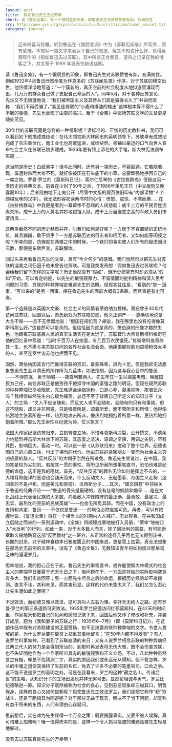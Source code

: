 ```yaml
---
layout: post
title:  假如鲁迅先生去过苏联
short: 读《鲁迅全集》，有一个很明显的印象，即鲁迅先生对苏联赞誉有如，充满向往
src: http://www.xys.org/xys/classics/Lu-Xun/criticism/luxun_soviet.txt
category: journal
---
```


>近来听喜马拉雅，听到鲁迅在《南腔北调》中为《苏联见闻录》所写序，颇有感慨。本想写一篇文字来表达下自己的想法，但又不知说什么好，觅得吴蓉晖作的《假如鲁迅去过苏联》，其中所言正合我意，遂将之记录在我的博客之下。其文章于 1999 年发表在新语丝网。

读《鲁迅全集》，有一个很明显的印象，即鲁迅先生对苏联赞誉有如，充满向往。例如1932年4月鲁迅欣然命笔为林克多的《苏联闻见录》作序，对于苏联的横空出世，他热情洋溢地写道：“一个簇新的，真正空前的社会制度从地狱底里涌现而出，几万万的群众自己做了支配自己命运的人”。同年5月，对于各种反苏言论，先生又不无愤激地说：“我们被帝国主义及其侍从们真是骗得长久了”并进而宣称：“我们不再受骗了。”甚至连苏联的“小麦和煤油的输出”这样根本算不得什么了不起的事情，先生也表现了由衷的高兴。至于《全集》中褒扬苏联文学的文章更是随处可见。

30年代的苏联究竟是怎样的一种情形呢？读标准的、正统的历史教科书，我们可以看到如下的描述或结论：在伟大领袖斯大林同志的英明领导下，苏联卓有成效地完成了农庄集体化，而工业化也高歌猛进，成绩斐然。领袖以豪迈的口气向世人宣布社会主义在苏联已初步建成。1936年更有锦上添花的大手笔，斯大林宪法颁布实施……

这当然是历史！白纸黑字！但与此同时，还有另一类历史，不容回避。它若隐若现，屡遭封杀而大难不死，就好像被压在石头底下的小草，总要顽强地挣回自己的一席之地。罗曼·罗兰的《莫斯科日记》、索尔仁尼琴的《古拉格群岛》便是这另一类历史的经典文本。前者在尘封了50年之后，于1986年重见天日（中文版则又晚露面10年）；后者则由地下走向公开（尽管中文版的扉页依旧印有“内部读物”４个颇堪玩味的汉字）。我无法形容初读两书时的心情：愤怒、震惊、不寒而栗……在《古拉格群岛》中我更是看到一幕幕惨不忍睹的人间悲剧：成千上万的平民百姓流离失所，成千上万的人莫名其妙地锒铛入狱，成千上万居庙堂之高的军政大员们惨遭清洗……

这两类截然不同的历史赫然并存，叫我们如何是好呢？一方居于不容置疑的正统地位，其言巍巍，敢不信乎？一方是苏联历史的目击者和经历者，又如何能等闲视之呢？所幸的是，仿佛就在两难之中的时候，一个铁打的事实使人们所有的疑虑烟消云散，那便是东欧巨变，苏联解体。

回过头来再看鲁迅先生的文章，真有“今夕何夕”的感慨。我们当然可以把先生对苏联的溢美之词归因于他未曾去过苏联。可是我突发奇想：假如鲁迅去过苏联呢？他会给我们留下怎样的文字呢？历史当然没有“假如”，但历史研究有时却必须从“假如”开始。可以肯定的是，以先生的敏锐观察力、不留情面的批判精神和深入思考问题的习惯，苏联的种种弊端定难逃先生的法眼。但现实往往是，“看到的”是一回事，“写出来的”是另一回事。摆在鲁迅先生的面前大概有3条路，而且皆是有史可查。

第一个选择是以英国大文豪、社会主义的同情者萧伯纳为榜样。萧氏曾于30年代访问过苏联，回国以后，萧氏到处为苏联唱赞歌，他义正词严───更确切地说是大言不惭───且不无愤慨地说：“俄国在闹饥荒？胡说，我在哪里也没有吃得像莫斯科那么好。”这自然可以是真的。但恰恰因为这是真的，萧伯纳的形像才黯然失色，他距离苏联底层人民的真实生活实在是太远了。苏联音乐大师肖斯塔科维奇在他的回忆录中写道：“当时千百万人在挨饿，有几百万农民饿死。”肖斯塔科维奇终其一生，也不愿与来苏联访问的各界社会名流会面。他痛恨那些歌功颂德粉饰太平的人，甚至连罗兰访苏他也拒而不见。

固然，萧伯纳因其言行而赢得苏联的赏识，备获殊荣，风光十足。但是我却无法想象鲁迅先生会以萧氏的所作所为为蓝本，如法炮制，因为这与我心目中的鲁迅───不惮前驱，勇于呐喊───简直判若两人。先生毕其一生以揭露黑暗、唤醒国民为己任，向往苏联正是他孜孜不倦探寻中国的富强之路的明证。但现在既然苏联的种种弊端已尽收眼底，先生难道会涂脂抹粉，口是心非，混淆视听，欺骗民众吗？我相信纵然先生内心极为痛苦，总还不至于背叛自己所定义的知识分子（文人）的立场：“文人不应该随和，而且文人也不会随和，会随和的只有和事佬。但这不随和，却又并非回避，只是唱着所是，颂着所爱，而不管所非和所憎；他得像热烈地主张着所是一样，热烈地攻击所非，像热烈地拥抱着所爱一样，更热烈地拥抱着所憎。”那么先生索性以纪德为师，仗义执言？

法国大作家纪德访苏归来，立刻转变立场，不惜与莫斯科决裂，公开撰文，不遗余力地猛烈抨击斯大林治下的苏联，其态度之坚决，语调之辛辣，用词之尖刻，罕有其匹，影响巨大，轰动一时。可以说一册《从苏联归来》搅动了整个世界。纪德也因自己的心直口快，付出了相当的代价。他由苏联的亲密朋友一变而为社会主义穷凶极恶的敌人。“反共反苏”的大帽子当然在所难免。鲁迅先生曾说过，在中国，我的笔是较为尖刻的。若按其一贯的秉性，将所见所闻所想秉笔直书，恐怕也难逃纪德的命运，这正是我的隐忧。首先，“反共反苏”的罪名无论如何是挥之不去的，一大堆耳熟能详的恶谥也会铺天而来，什么反动文人、无耻墨客、帝国主义走狗（这回拿的不是卢布，而是美元和英镑）、法西斯分子……其次，“雄文四卷”中领袖关于鲁迅的经典评论───“鲁迅的骨头是最硬的，没有丝毫的奴颜和媚骨……是在文化战线上代表全民族的大多数，向着敌人冲锋陷阵的最正确、最勇敢、最坚决、最忠实、最热忱的空前的民族英雄”───也会无所觅其踪。而在中国，没有政治上的支持和肯定，鲁迅───不仅仅是鲁迅───的地位必然岌岌可危。再者，可以有把握地说，《鲁迅全集》将在一个相当长的时期内人人喊打，无处容身。在共和国成立后随之而来的一系列运动中，《全集》将顺理成章地被打入另册，“荣幸”地被归入“大批判”的行列。如此一来，对于大多数人而言，除了因批判的需要，有可能断章取义般地略窥这部“反面教材”之一斑外，从正常的途径几乎再也无法得到该书。长期的封杀，对于精神食粮本已极度匮乏的中国来说，更是雪上加霜。真无法想象在那场史无前例的文革中，没有了《鲁迅全集》，无数知识青年将如何度过那单调乏味的漫漫岁月。

坦率地说，我的担心正在于此，鲁迅先生的秉笔直书，或许能使斯大林模式的社会主义的弊端早日暴露于光天化日之下，但问题在于，一方面这样做的实际影响究竟有多大，我们实难回答；另一方面先生坦言之后的命运，根据历史经验却不难揣测。直言不讳，其利未见，而其害已显。这样的代价未免太大了，我们又怎么忍心让先生遭如此之罪呢？

不足效法，而纪德又难以效法，这可真叫人左右为难。幸好天无绝人之路，还有罗曼·罗兰的第三条道路可资效法。1935年罗兰应邀访问红都莫斯科，在42天的时间里，作家每天都把自己的见闻和感想记录下来，回国后他又作了修改和补充，并装订成册，题为《我和妻子的苏联之行：1935年6─7月》（即《莫斯科日记》）。在这部作品中既有对苏联建设的正面赞扬，也不乏揭露苏联种种弊端的文字。令世人费解的是，为什么罗兰要在扉页上郑重其事地留言：“在50年内都不得发表”？有人说罗兰料事如神，已看到了苏联崩溃的末日；又有人说罗兰相信苏联的种种弊病经过两三代人的努力是会得到矫治的，到那时再发表将无伤大雅，既不会伤害苏联，也不失证明他作为一个作家所应具有的敏锐观察和正义立场。不过，凡此种种虽然言之有据，却总不免猜测二字，真实的原因我们或永远无从得知。但不管怎样，罗兰的中庸之道使其保持了生前的名位，免去了许多不必要的笔墨官司、口舌之争。这不能不说是罗兰的高明之处。可是在我看来，罗兰的这种“藏之名山，传诸后世”的策略，从知识分子的立场出发也并非无懈可击。显然论坦诚与勇气，罗兰比纪德略逊一筹。知识分子既然被称为社会的良心，见到丑恶现象却三缄其口，明哲保身，这样的良心又如何信赖呢？假使鲁迅先生效法罗兰，我们是把它称作“韧”的战斗，还是干脆指其为回避呢？对于那些无益于现实，解决不了当下问题，却宣称有益于将来的东西，人们有理由心存疑问。

思前想后，实在难为先生谋得一个万全之策：既要揭露事实，又要不被人误解，真可谓难上加难啊！唯一值得庆幸的是，这样一个令人抓耳挠腮的难题竟被先生轻易地躲过。

没有去过苏联真是先生的万幸啊！

